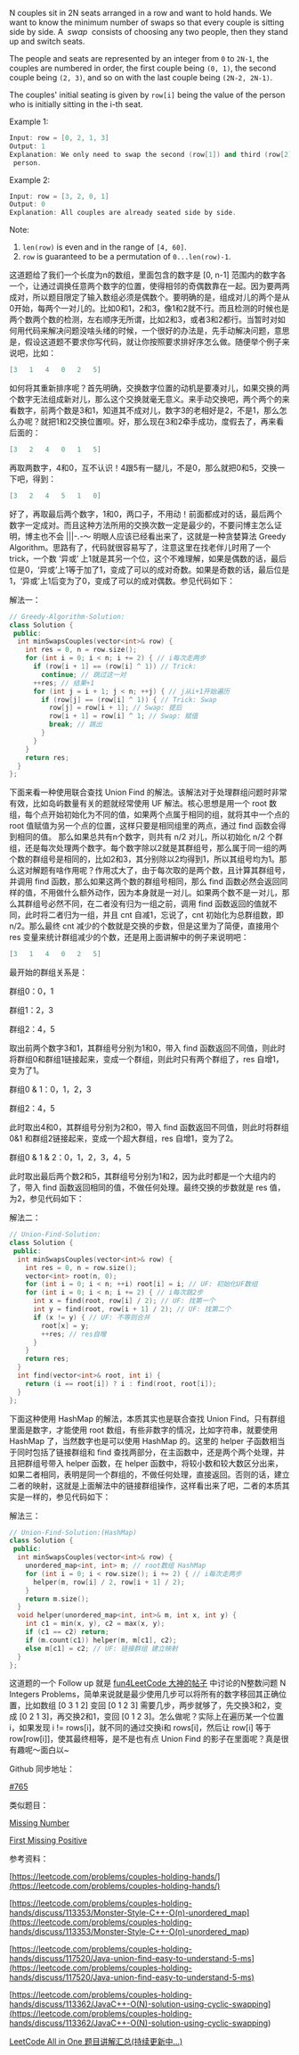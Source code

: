 N couples sit in 2N seats arranged in a row and want to hold hands. We want to know the minimum number of swaps so that every couple is sitting side by side. A  _swap_  consists of choosing any two people, then they stand up and switch seats.

The people and seats are represented by an integer from `0` to `2N-1`, the couples are numbered in order, the first couple being `(0, 1)`, the second couple being `(2, 3)`, and so on with the last couple being `(2N-2, 2N-1)`.

The couples' initial seating is given by `row[i]` being the value of the person who is initially sitting in the i-th seat.

Example 1:

```cpp
Input: row = [0, 2, 1, 3]
Output: 1
Explanation: We only need to swap the second (row[1]) and third (row[2])
 person.
```

Example 2:

```cpp
Input: row = [3, 2, 0, 1]
Output: 0
Explanation: All couples are already seated side by side.
```

Note:

1. `len(row)` is even and in the range of `[4, 60]`.
1. `row` is guaranteed to be a permutation of `0...len(row)-1`.

这道题给了我们一个长度为n的数组，里面包含的数字是 \[0, n-1\] 范围内的数字各一个，让通过调换任意两个数字的位置，使得相邻的奇偶数靠在一起。因为要两两成对，所以题目限定了输入数组必须是偶数个。要明确的是，组成对儿的两个是从0开始，每两个一对儿的。比如0和1，2和3，像1和2就不行。而且检测的时候也是两个数两个数的检测，左右顺序无所谓，比如2和3，或者3和2都行。当暂时对如何用代码来解决问题没啥头绪的时候，一个很好的办法是，先手动解决问题，意思是，假设这道题不要求你写代码，就让你按照要求排好序怎么做。随便举个例子来说吧，比如：

```cpp
[3   1   4   0   2   5]
```

如何将其重新排序呢？首先明确，交换数字位置的动机是要凑对儿，如果交换的两个数字无法组成新对儿，那么这个交换就毫无意义。来手动交换吧，两个两个的来看数字，前两个数是3和1，知道其不成对儿，数字3的老相好是2，不是1，那么怎么办呢？就把1和2交换位置呗。好，那么现在3和2牵手成功，度假去了，再来看后面的：

```cpp
[3   2   4   0   1   5]
```

再取两数字，4和0，互不认识！4跟5有一腿儿，不是0，那么就把0和5，交换一下吧，得到：

```cpp
[3   2   4   5   1   0]
```

好了，再取最后两个数字，1和0，两口子，不用动！前面都成对的话，最后两个数字一定成对。而且这种方法所用的交换次数一定是最少的，不要问博主怎么证明，博主也不会 |||-.-～ 明眼人应该已经看出来了，这就是一种贪婪算法 Greedy Algorithm。思路有了，代码就很容易写了，注意这里在找老伴儿时用了一个 trick，一个数 ‘异或’ 上1就是其另一个位，这个不难理解，如果是偶数的话，最后位是0，‘异或’上1等于加了1，变成了可以的成对奇数。如果是奇数的话，最后位是1，‘异或’上1后变为了0，变成了可以的成对偶数。参见代码如下：

解法一：

```cpp
// Greedy-Algorithm-Solution:
class Solution {
 public:
  int minSwapsCouples(vector<int>& row) {
    int res = 0, n = row.size();
    for (int i = 0; i < n; i += 2) { // i每次走两步
      if (row[i + 1] == (row[i] ^ 1)) // Trick:
        continue; // 跳过这一对
      ++res; // 结果+1
      for (int j = i + 1; j < n; ++j) { // j从i+1开始遍历
        if (row[j] == (row[i] ^ 1)) { // Trick: Swap
          row[j] = row[i + 1]; // Swap: 提后
          row[i + 1] = row[i] ^ 1; // Swap: 赋值
          break; // 跳出
        }
      }
    }
    return res;
  }
};
```

下面来看一种使用联合查找 Union Find 的解法。该解法对于处理群组问题时非常有效，比如岛屿数量有关的题就经常使用 UF 解法。核心思想是用一个 root 数组，每个点开始初始化为不同的值，如果两个点属于相同的组，就将其中一个点的 root 值赋值为另一个点的位置，这样只要是相同组里的两点，通过 find 函数会得到相同的值。 那么如果总共有n个数字，则共有 n/2 对儿，所以初始化 n/2 个群组，还是每次处理两个数字。每个数字除以2就是其群组号，那么属于同一组的两个数的群组号是相同的，比如2和3，其分别除以2均得到1，所以其组号均为1。那么这对解题有啥作用呢？作用忒大了，由于每次取的是两个数，且计算其群组号，并调用 find 函数，那么如果这两个数的群组号相同，那么 find 函数必然会返回同样的值，不用做什么额外动作，因为本身就是一对儿。如果两个数不是一对儿，那么其群组号必然不同，在二者没有归为一组之前，调用 find 函数返回的值就不同，此时将二者归为一组，并且 cnt 自减1，忘说了，cnt 初始化为总群组数，即 n/2。那么最终 cnt 减少的个数就是交换的步数，但是这里为了简便，直接用个 res 变量来统计群组减少的个数，还是用上面讲解中的例子来说明吧：

```cpp
[3   1   4   0   2   5]
```

最开始的群组关系是：

群组0：0，1

群组1：2，3

群组2：4，5

取出前两个数字3和1，其群组号分别为1和0，带入 find 函数返回不同值，则此时将群组0和群组1链接起来，变成一个群组，则此时只有两个群组了，res 自增1，变为了1。

群组0 & 1：0，1，2，3

群组2：4，5

此时取出4和0，其群组号分别为2和0，带入 find 函数返回不同值，则此时将群组 0&1 和群组2链接起来，变成一个超大群组，res 自增1，变为了2。

群组0 & 1 & 2：0，1，2，3，4，5

此时取出最后两个数2和5，其群组号分别为1和2，因为此时都是一个大组内的了，带入 find 函数返回相同的值，不做任何处理。最终交换的步数就是 res 值，为2，参见代码如下：

解法二：

```cpp
// Union-Find-Solution:
class Solution {
 public:
  int minSwapsCouples(vector<int>& row) {
    int res = 0, n = row.size();
    vector<int> root(n, 0);
    for (int i = 0; i < n; ++i) root[i] = i; // UF: 初始化UF数组
    for (int i = 0; i < n; i += 2) { // i每次跳2步
      int x = find(root, row[i] / 2); // UF: 找第一个
      int y = find(root, row[i + 1] / 2); // UF: 找第二个
      if (x != y) { // UF: 不等则合并
        root[x] = y;
        ++res; // res自增
      }
    }
    return res;
  }
  int find(vector<int>& root, int i) {
    return (i == root[i]) ? i : find(root, root[i]);
  }
};
```

下面这种使用 HashMap 的解法，本质其实也是联合查找 Union Find。只有群组里面是数字，才能使用 root 数组，有些非数字的情况，比如字符串，就要使用 HashMap 了，当然数字也是可以使用 HashMap 的。这里的 helper 子函数相当于同时包括了链接群组和 find 查找两部分，在主函数中，还是两个两个处理，并且把群组号带入 helper 函数，在 helper 函数中，将较小数和较大数区分出来，如果二者相同，表明是同一个群组的，不做任何处理，直接返回。否则的话，建立二者的映射，这就是上面解法中的链接群组操作，这样看出来了吧，二者的本质其实是一样的，参见代码如下：

解法三：

```cpp
// Union-Find-Solution:(HashMap)
class Solution {
 public:
  int minSwapsCouples(vector<int>& row) {
    unordered_map<int, int> m; // root数组 HashMap
    for (int i = 0; i < row.size(); i += 2) { // i每次走两步
      helper(m, row[i] / 2, row[i + 1] / 2);
    }
    return m.size();
  }
  void helper(unordered_map<int, int>& m, int x, int y) {
    int c1 = min(x, y), c2 = max(x, y);
    if (c1 == c2) return;
    if (m.count(c1)) helper(m, m[c1], c2);
    else m[c1] = c2; // UF: 链接群组 建立映射
  }
};
```

这道题的一个 Follow up 就是 [fun4LeetCode 大神的帖子](<https://leetcode.com/problems/couples-holding-hands/discuss/113362/JavaC++-O(N)-solution-using-cyclic-swapping>) 中讨论的N整数问题 N Integers Problems，简单来说就是最少使用几步可以将所有的数字移回其正确位置，比如数组 \[0 3 1 2\] 变回 \[0 1 2 3\] 需要几步，两步就够了，先交换3和2，变成 \[0 2 1 3\]，再交换2和1，变回 \[0 1 2 3\]。怎么做呢？实际上在遍历某一个位置i，如果发现 i != rows\[i\]，就不同的通过交换i和 rows\[i\]，然后让 row\[i\] 等于 row\[row\[i\]\]，使其最终相等，是不是也有点 Union Find 的影子在里面呢？真是很有趣呢～面白以~

Github 同步地址：

[#765](https://github.com/grandyang/leetcode/issues/765)

类似题目：

[Missing Number](http://www.cnblogs.com/grandyang/p/4756677.html)

[First Missing Positive](http://www.cnblogs.com/grandyang/p/4395963.html)

参考资料：

[https://leetcode.com/problems/couples-holding-hands/](https://leetcode.com/problems/couples-holding-hands/)

[](<https://leetcode.com/problems/couples-holding-hands/discuss/113353/Monster-Style-C++-O(n)-unordered_map>)[https://leetcode.com/problems/couples-holding-hands/discuss/113353/Monster-Style-C++-O(n)-unordered_map](<https://leetcode.com/problems/couples-holding-hands/discuss/113353/Monster-Style-C++-O(n)-unordered_map>)

[https://leetcode.com/problems/couples-holding-hands/discuss/117520/Java-union-find-easy-to-understand-5-ms](https://leetcode.com/problems/couples-holding-hands/discuss/117520/Java-union-find-easy-to-understand-5-ms)

[](<https://leetcode.com/problems/couples-holding-hands/discuss/113362/JavaC++-O(N)-solution-using-cyclic-swapping>)[https://leetcode.com/problems/couples-holding-hands/discuss/113362/JavaC++-O(N)-solution-using-cyclic-swapping](<https://leetcode.com/problems/couples-holding-hands/discuss/113362/JavaC++-O(N)-solution-using-cyclic-swapping>)

[LeetCode All in One 题目讲解汇总(持续更新中...)](http://www.cnblogs.com/grandyang/p/4606334.html)

